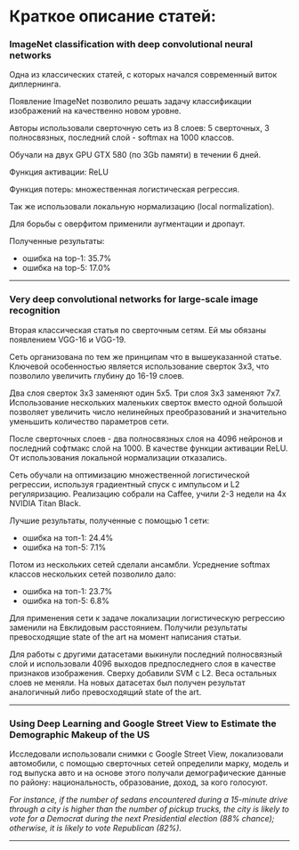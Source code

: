 # Краткое описание статей:

### ImageNet classification with deep convolutional neural networks

Одна из классических статей, с которых начался современный виток диплернинга.

Появление ImageNet позволило решать задачу классификации изображений на
качественно новом уровне.

Авторы использовали сверточную сеть из 8 слоев: 5 сверточных, 3 полносвязных,
последний слой - softmax на 1000 классов.

Обучали на двух GPU GTX 580 (по 3Gb памяти) в течении 6 дней.

Функция активации: ReLU

Функция потерь: множественная логистическая регрессия.

Так же использовали локальную нормализацию (local normalization).

Для борьбы с оверфитом применили аугментации и дропаут.

Полученные результаты:
- ошибка на top-1: 35.7%
- ошибка на top-5: 17.0%

<hr />

### Very deep convolutional networks for large-scale image recognition

Вторая классическая статья по сверточным сетям. Ей мы обязаны появлением VGG-16 и VGG-19.

Сеть организована по тем же принципам что в вышеуказанной статье.
Ключевой особенностью является использование сверток 3x3, что позволило увеличить глубину до 16-19 слоев.

Два слоя сверток 3x3 заменяют один 5x5. Три слоя 3x3 заменяют 7x7.
Использование нескольких маленьких сверток вместо одной большой позволяет
увеличить число нелинейных преобразований и значительно уменьшить количество
параметров сети.

После сверточных слоев - два полносвязных слоя на 4096 нейронов и последний
софтмакс слой на 1000.
В качестве функции активации ReLU.
От использования локальной нормализации отказались.

Сеть обучали на оптимизацию множественной логистической регрессии,
используя градиентный спуск с импульсом и L2 регуляризацию.
Реализацию собрали на Caffee, учили 2-3 недели на 4х NVIDIA Titan Black.

Лучшие результаты, полученные с помощью 1 сети:
- ошибка на топ-1: 24.4%
- ошибка на топ-5: 7.1%

Потом из нескольких сетей сделали ансамбли.
Усреднение softmax классов нескольких сетей позволило дало:
- ошибка на топ-1: 23.7%
- ошибка на топ-5: 6.8%

Для применения сети к задаче локализации логистическую регрессию
заменили на Евклидовым расстоянием. Получили результаты превосходящие state of the art
на момент написания статьи.

Для работы с другими датасетами выкинули последний полносвязный слой и использовали 4096 выходов
предпоследнего слоя в качестве признаков изображения. Сверху добавили SVM с L2.
Веса остальных слоев не меняли. На новых датасетах был получен результат аналогичный либо превосходящий state of the art.

<hr />

### Using Deep Learning and Google Street View to Estimate the Demographic Makeup of the US

Исследовали использовали снимки с Google Street View, локализовали автомобили,
с помощью сверточных сетей определили марку, модель и год выпуска авто и на основе этого получали демографические данные по району: национальность, образование, доход, за кого голосуют.

*For instance, if the number of sedans encountered during a 15-minute drive through a city is higher than the number
of pickup trucks, the city is likely to vote for a Democrat during the next Presidential
election (88% chance); otherwise, it is likely to vote Republican (82%).*

<hr />
